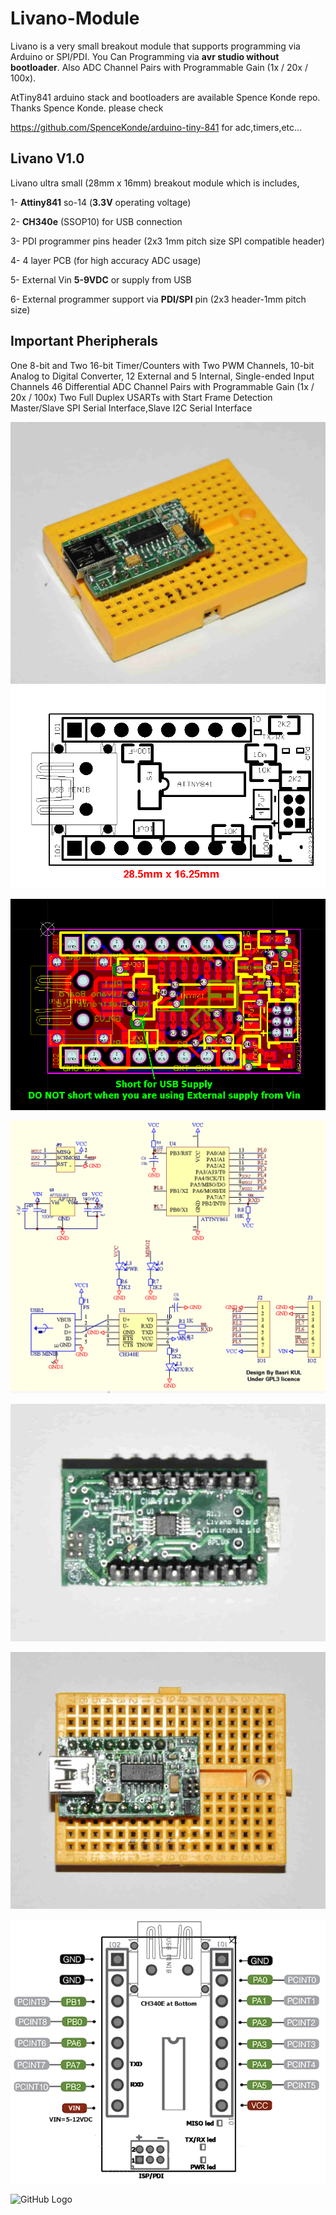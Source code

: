 # Livano-Module

Livano is a very small breakout module that supports programming via Arduino or SPI/PDI.
You Can Programming via **avr studio without  bootloader**.
Also ADC Channel Pairs with Programmable Gain (1x / 20x / 100x).

AtTiny841 arduino stack and bootloaders are available Spence Konde repo. Thanks Spence Konde.
please check 

https://github.com/SpenceKonde/arduino-tiny-841 for adc,timers,etc...

Livano V1.0
---------------

Livano ultra small (28mm x 16mm) breakout module which is includes,

1- **Attiny841** so-14   (**3.3V** operating voltage)

2- **CH340e** (SSOP10) for USB connection

3- PDI programmer pins header (2x3 1mm pitch size SPI compatible header)

4- 4 layer PCB (for high accuracy ADC usage)

5- External Vin **5-9VDC** or supply from USB

6- External programmer support via **PDI/SPI** pin (2x3 header-1mm pitch size)

Important Pheripherals
-------------------------
One 8-bit and Two 16-bit Timer/Counters with Two PWM Channels, 10-bit Analog to Digital Converter, 12 External and 5 Internal, Single-ended Input Channels
46 Differential ADC Channel Pairs with Programmable Gain (1x / 20x / 100x)
Two Full Duplex USARTs with Start Frame Detection
Master/Slave SPI Serial Interface,Slave I2C Serial Interface

![GitHub Logo](/_dsc5287.jpg) ![GitHub Logo](/livano_r1.bmp)

![GitHub Logo](/livano_pcb_r10.bmp)

![GitHub Logo](/livano_sch_r2.bmp)

![GitHub Logo](/_dsc52891.jpg)

![GitHub Logo](/_dsc5290.jpg)

![GitHub Logo](/livano_pinout_r13s.bmp)

![GitHub Logo](/Pinout_841.bmp)
